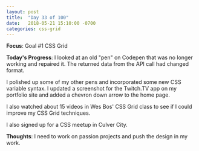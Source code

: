 ```yaml
---
layout: post
title:  "Day 33 of 100"
date:   2018-05-21 15:10:00 -0700
categories: css-grid 
---
```


**Focus**: Goal #1 CSS Grid

**Today's Progress**: I looked at an old "pen" on Codepen that was no longer working and repaired it. The returned data from the API call had changed format. 

I polished up some of my other pens and incorporated some new CSS variable syntax. I updated a screenshot for the Twitch.TV app on my portfolio site and added a chevron down arrow to the home page. 

I also watched about 15 videos in Wes Bos' CSS Grid class to see if I could improve my CSS Grid techniques.

I also signed up for a CSS meetup in Culver City.   

**Thoughts**: I need to work on passion projects and push the design in my work. 